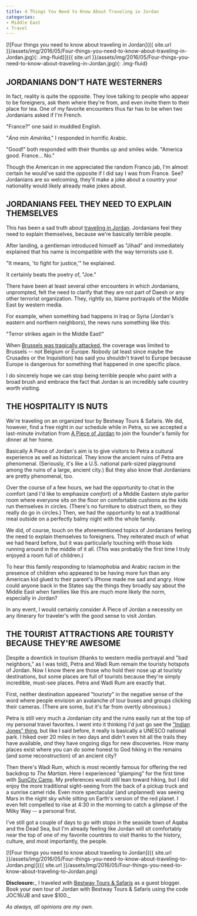 ```yaml
---
title: 4 Things You Need to Know About Traveling in Jordan
categories:
- Middle East
- Travel
---
```


[![Four things you need to know about traveling in Jordan]({{ site.url }}/assets/img/2016/05/Four-things-you-need-to-know-about-traveling-in-Jordan.jpg){: .img-fluid}]({{ site.url }}/assets/img/2016/05/Four-things-you-need-to-know-about-traveling-in-Jordan.jpg){: .img-fluid}

## JORDANIANS DON'T HATE WESTERNERS

In fact, reality is quite the opposite. They love talking to people who appear to be foreigners, ask them where they're from, and even invite them to their place for tea. One of my favorite encounters thus far has to be when two Jordanians asked if I'm French.

"France?" one said in muddled English.

"_Ána min Amérika_," I responded in horrific Arabic.

"Good!" both responded with their thumbs up and smiles wide. "America good. France... No."

Though the American in me appreciated the random Franco jab, I'm almost certain he would've said the opposite if I did say I was from France. See? Jordanians are so welcoming, they'll make a joke about a country your nationality would likely already make jokes about.<!-- more -->

## JORDANIANS FEEL THEY NEED TO EXPLAIN THEMSELVES

This has been a sad truth about [traveling in Jordan](https://withoutapath.com/how-to-prepare-for-jordan/). Jordanians feel they need to explain themselves, because we're basically terrible people.

After landing, a gentleman introduced himself as "Jihad" and immediately explained that his name is incompatible with the way terrorists use it.

"It means, 'to fight for justice,'" he explained.

It certainly beats the poetry of, "Joe."

There have been at least several other encounters in which Jordanians, unprompted, felt the need to clarify that they are not part of Daesh or any other terrorist organization. They, rightly so, blame portrayals of the Middle East by western media.

For example, when something bad happens in Iraq or Syria (Jordan's eastern and northern neighbors), the news runs something like this:

"Terror strikes again in the Middle East!"

When [Brussels was tragically attacked](https://withoutapath.com/turkey-brussels-terrorist-attacks/), the coverage was limited to Brussels -- not Belgium or Europe. Nobody (at least since maybe the Crusades or the Inquisition) has said you shouldn't travel to Europe because Europe is dangerous for something that happened in one specific place.

I do sincerely hope we can stop being terrible people who paint with a broad brush and embrace the fact that Jordan is an incredibly safe country worth visiting.

## THE HOSPITALITY IS NUTS

We're traveling on an organized tour by Bestway Tours & Safaris. We did, however, find a free night in our schedule while in Petra, so we accepted a last-minute invitation from [A Piece of Jordan](http://apieceofjordan.com) to join the founder's family for dinner at her home.

Basically A Piece of Jordan's aim is to give visitors to Petra a cultural experience as well as historical. They know the ancient ruins of Petra are phenomenal. (Seriously, it's like a U.S. national park-sized playground among the ruins of a large, ancient city.) But they also know that Jordanians are pretty phenomenal, too.

Over the course of a few hours, we had the opportunity to chat in the comfort (and I'd like to emphasize _comfort_) of a Middle Eastern style parlor room where everyone sits on the floor on comfortable cushions as the kids run themselves in circles. (There's no furniture to obstruct them, so they really do go in circles.) Then, we had the opportunity to eat a traditional meal outside on a perfectly balmy night with the whole family.

We did, of course, touch on the aforementioned topics of Jordanians feeling the need to explain themselves to foreigners. They reiterated much of what we had heard before, but it was particularly touching with those kids running around in the middle of it all. (This was probably the first time I truly enjoyed a room full of children.)

To hear this family responding to Islamophobia and Arabic racism in the presence of children who appeared to be having more fun than any American kid glued to their parent's iPhone made me sad and angry. How could anyone back in the States say the things they broadly say about the Middle East when families like this are much more likely the norm, especially in Jordan?

In any event, I would certainly consider A Piece of Jordan a necessity on any itinerary for traveler's with the good sense to visit Jordan.

## THE TOURIST ATTRACTIONS ARE TOURISTY BECAUSE THEY'RE AWESOME

Despite a downtick in tourism (thanks to western media portrayal and "bad neighbors," as I was told), Petra and Wadi Rum remain the touristy hotspots of Jordan. Now I know there are those who hold their nose up at touristy destinations, but some places are full of tourists because they're simply incredible, must-see places. Petra and Wadi Rum are exactly that.

First, neither destination appeared "touristy" in the negative sense of the word where people envision an avalanche of tour buses and groups clicking their cameras. (There are some, but it's far from overtly obnoxious.)

Petra is still very much a Jordanian city and the ruins easily run at the top of my personal travel favorites. I went into it thinking I'd just go see the ["Indian Jones" thing](https://www.facebook.com/BaurJoe/photos/a.488915080258.301864.306013405258/10154056011615259/?type=3), but like I said before, it really is basically a UNESCO national park. I hiked over 20 miles in two days and didn't even hit all the trails they have available, _and_ they have ongoing digs for new discoveries. How many places exist where you can do some honest to God hiking in the remains (and some reconstruction) of an ancient city?

Then there's Wadi Rum, which is most recently famous for offering the red backdrop to _The Martian_. Here I experienced "glamping" for the first time with [SunCity Camp](http://suncitycamp.com). My preferences would still lean toward hiking, but I did enjoy the more traditional sight-seeing from the back of a pickup truck and a sunrise camel ride. Even more spectacular (and unplanned) was seeing Mars in the night sky while sitting on Earth's version of the red planet. I even felt compelled to rise at 4:30 in the morning to catch a glimpse of the Milky Way -- a personal first.

I've still got a couple of days to go with stops in the seaside town of Aqaba and the Dead Sea, but I'm already feeling like Jordan will sit comfortably near the top of one of my favorite countries to visit thanks to the history, culture, and most importantly, the people.

[![Four things you need to know about traveling to Jordan]({{ site.url }}/assets/img/2016/05/Four-things-you-need-to-know-about-traveling-to-Jordan.png)]({{ site.url }}/assets/img/2016/05/Four-things-you-need-to-know-about-traveling-to-Jordan.png)

**Disclosure:**_ I traveled with [Bestway Tours & Safaris](http://bestway.com/) as a guest blogger. Book your own tour of Jordan with Bestway Tours & Safaris using the code JOC16/JB and save $100._

_As always, all opinions are my own._

